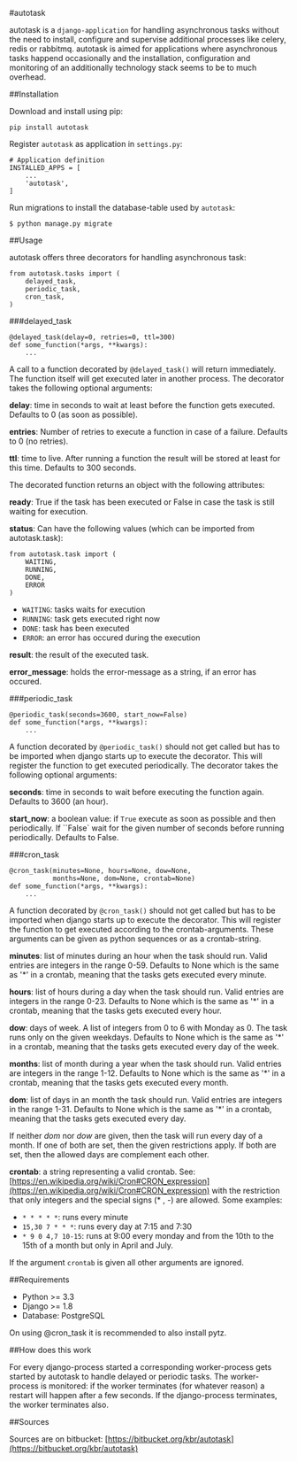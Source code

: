 #autotask

autotask is a ``django-application`` for handling asynchronous tasks without the need to install, configure and supervise additional processes like celery, redis or rabbitmq. autotask is aimed for applications where asynchronous tasks happend occasionally and the installation, configuration and monitoring of an additionally technology stack seems to be to much overhead.


##Installation

Download and install using pip:

    pip install autotask

Register ``autotask`` as application in ``settings.py``:

    # Application definition
    INSTALLED_APPS = [
        ...
        'autotask',
    ]

Run migrations to install the database-table used by ``autotask``:

    $ python manage.py migrate


##Usage

autotask offers three decorators for handling asynchronous task:

    from autotask.tasks import (
        delayed_task,
        periodic_task,
        cron_task,
    )


###delayed_task

    @delayed_task(delay=0, retries=0, ttl=300)
    def some_function(*args, **kwargs):
        ...

A call to a function decorated by ``@delayed_task()`` will return immediately. The function itself will get executed later in another process. The decorator takes the following optional arguments:

**delay**: time in seconds to wait at least before the function gets executed. Defaults to 0 (as soon as possible).

**entries**: Number of retries to execute a function in case of a failure. Defaults to 0 (no retries).

**ttl**: time to live. After running a function the result will be stored at least for this time. Defaults to 300 seconds.

The decorated function returns an object with the following attributes:

**ready**: True if the task has been executed or False in case the task is still waiting for execution.

**status**: Can have the following values (which can be imported from autotask.task):

    from autotask.task import (
        WAITING,
        RUNNING,
        DONE,
        ERROR
    )

- ``WAITING``: tasks waits for execution
- ``RUNNING``: task gets executed right now
- ``DONE``: task has been executed
- ``ERROR``: an error has occured during the execution

**result**: the result of the executed task.

**error_message**: holds the error-message as a string, if an error has occured.


###periodic_task

    @periodic_task(seconds=3600, start_now=False)
    def some_function(*args, **kwargs):
        ...

A function decorated by ``@periodic_task()`` should not get called but has to be imported when django starts up to execute the decorator. This will register the function to get executed periodically. The decorator takes the following optional arguments:

**seconds**: time in seconds to wait before executing the function again. Defaults to 3600 (an hour).

**start_now**: a boolean value: if ``True`` execute as soon as possible and then periodically. If ``False` wait for the given number of seconds before running periodically. Defaults to False.


###cron_task

    @cron_task(minutes=None, hours=None, dow=None,
               months=None, dom=None, crontab=None)
    def some_function(*args, **kwargs):
        ...

A function decorated by ``@cron_task()`` should not get called but has to be imported when django starts up to execute the decorator. This will register the function to get executed according to the crontab-arguments. These arguments can  be given as python sequences or as a crontab-string.

**minutes**: list of minutes during an hour when the task should run. Valid entries are integers in the range 0-59. Defaults to None which is the same as '*' in a crontab, meaning that the tasks gets executed every minute.

**hours**: list of hours during a day when the task should run. Valid entries are integers in the range 0-23. Defaults to None which is the same as '*' in a crontab, meaning that the tasks gets executed every hour.

**dow**: days of week. A list of integers from 0 to 6 with Monday as 0. The task runs only on the given weekdays. Defaults to None which is the same as '*' in a crontab, meaning that the tasks gets executed every day of the week.

**months**: list of month during a year when the task should run. Valid entries are integers in the range 1-12. Defaults to None which is the same as '*' in a crontab, meaning that the tasks gets executed every month.

**dom**: list of days in an month the task should run. Valid entries are integers in the range 1-31. Defaults to None which is the same as '*' in a crontab, meaning that the tasks gets executed every day.

If neither *dom* nor *dow* are given, then the task will run every day of a month. If one of both are set, then the given restrictions apply. If both are set, then the allowed days are complement each other.

**crontab**: a string representing a valid crontab. See: [https://en.wikipedia.org/wiki/Cron#CRON_expression](https://en.wikipedia.org/wiki/Cron#CRON_expression) with the restriction that only integers and the special signs (* , -) are allowed. Some examples:

- ``* * * * *``: runs every minute
- ``15,30 7 * * *``: runs every day at 7:15 and 7:30
- ``* 9 0 4,7 10-15``: runs at 9:00 every monday and from the 10th to the 15th of a month but only in April and July.

If the argument ``crontab`` is given all other arguments are ignored.


##Requirements

- Python >= 3.3
- Django >= 1.8
- Database: PostgreSQL

On using @cron_task it is recommended to also install pytz.


##How does this work

For every django-process started a corresponding worker-process gets started by autotask to handle delayed or periodic tasks.
The worker-process is monitored: if the worker terminates (for whatever reason) a restart will happen after a few seconds.
If the django-process terminates, the worker terminates also.


##Sources

Sources are on bitbucket: [https://bitbucket.org/kbr/autotask](https://bitbucket.org/kbr/autotask)

